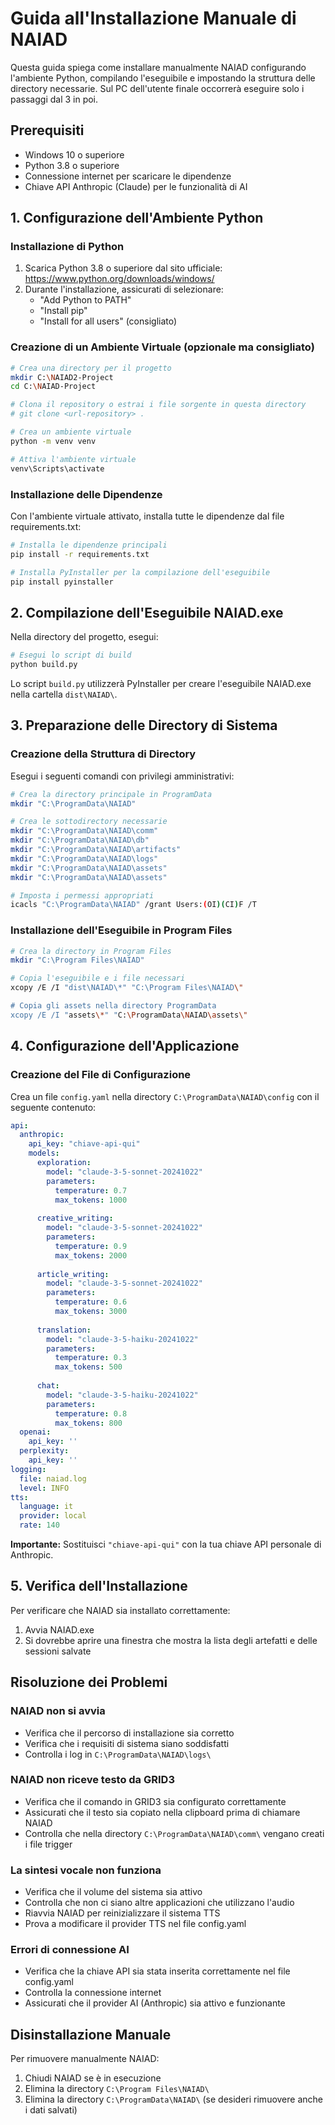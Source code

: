 # Guida all'Installazione Manuale di NAIAD

Questa guida spiega come installare manualmente NAIAD configurando l'ambiente Python, compilando l'eseguibile e impostando la struttura delle directory necessarie.
Sul PC dell'utente finale occorrerà eseguire solo i passaggi dal 3 in poi.

## Prerequisiti

- Windows 10 o superiore
- Python 3.8 o superiore
- Connessione internet per scaricare le dipendenze
- Chiave API Anthropic (Claude) per le funzionalità di AI

## 1. Configurazione dell'Ambiente Python

### Installazione di Python

1. Scarica Python 3.8 o superiore dal sito ufficiale: https://www.python.org/downloads/windows/
2. Durante l'installazione, assicurati di selezionare:
   - "Add Python to PATH"
   - "Install pip"
   - "Install for all users" (consigliato)

### Creazione di un Ambiente Virtuale (opzionale ma consigliato)

```bash
# Crea una directory per il progetto
mkdir C:\NAIAD2-Project
cd C:\NAIAD-Project

# Clona il repository o estrai i file sorgente in questa directory
# git clone <url-repository> .

# Crea un ambiente virtuale
python -m venv venv

# Attiva l'ambiente virtuale
venv\Scripts\activate
```

### Installazione delle Dipendenze

Con l'ambiente virtuale attivato, installa tutte le dipendenze dal file requirements.txt:

```bash
# Installa le dipendenze principali
pip install -r requirements.txt

# Installa PyInstaller per la compilazione dell'eseguibile
pip install pyinstaller
```

## 2. Compilazione dell'Eseguibile NAIAD.exe

Nella directory del progetto, esegui:

```bash
# Esegui lo script di build
python build.py
```

Lo script `build.py` utilizzerà PyInstaller per creare l'eseguibile NAIAD.exe nella cartella `dist\NAIAD\`.

## 3. Preparazione delle Directory di Sistema

### Creazione della Struttura di Directory

Esegui i seguenti comandi con privilegi amministrativi:

```bash
# Crea la directory principale in ProgramData
mkdir "C:\ProgramData\NAIAD"

# Crea le sottodirectory necessarie
mkdir "C:\ProgramData\NAIAD\comm"
mkdir "C:\ProgramData\NAIAD\db"
mkdir "C:\ProgramData\NAIAD\artifacts"
mkdir "C:\ProgramData\NAIAD\logs"
mkdir "C:\ProgramData\NAIAD\assets"
mkdir "C:\ProgramData\NAIAD\assets"

# Imposta i permessi appropriati
icacls "C:\ProgramData\NAIAD" /grant Users:(OI)(CI)F /T
```

### Installazione dell'Eseguibile in Program Files

```bash
# Crea la directory in Program Files
mkdir "C:\Program Files\NAIAD"

# Copia l'eseguibile e i file necessari
xcopy /E /I "dist\NAIAD\*" "C:\Program Files\NAIAD\"

# Copia gli assets nella directory ProgramData
xcopy /E /I "assets\*" "C:\ProgramData\NAIAD\assets\"
```

## 4. Configurazione dell'Applicazione

### Creazione del File di Configurazione

Crea un file `config.yaml` nella directory `C:\ProgramData\NAIAD\config` con il seguente contenuto:

```yaml
api:
  anthropic:
    api_key: "chiave-api-qui"
    models:
      exploration:
        model: "claude-3-5-sonnet-20241022"
        parameters:
          temperature: 0.7
          max_tokens: 1000
          
      creative_writing:
        model: "claude-3-5-sonnet-20241022"
        parameters:
          temperature: 0.9
          max_tokens: 2000
          
      article_writing:
        model: "claude-3-5-sonnet-20241022"
        parameters:
          temperature: 0.6
          max_tokens: 3000
          
      translation:
        model: "claude-3-5-haiku-20241022"
        parameters:
          temperature: 0.3
          max_tokens: 500
          
      chat:
        model: "claude-3-5-haiku-20241022"
        parameters:
          temperature: 0.8
          max_tokens: 800
  openai:
    api_key: ''
  perplexity:
    api_key: ''
logging:
  file: naiad.log
  level: INFO
tts:
  language: it
  provider: local
  rate: 140
```

**Importante:** Sostituisci `"chiave-api-qui"` con la tua chiave API personale di Anthropic.

## 5. Verifica dell'Installazione

Per verificare che NAIAD sia installato correttamente:

1. Avvia NAIAD.exe
2. Si dovrebbe aprire una finestra che mostra la lista degli artefatti e delle sessioni salvate

## Risoluzione dei Problemi

### NAIAD non si avvia

- Verifica che il percorso di installazione sia corretto
- Verifica che i requisiti di sistema siano soddisfatti
- Controlla i log in `C:\ProgramData\NAIAD\logs\`

### NAIAD non riceve testo da GRID3

- Verifica che il comando in GRID3 sia configurato correttamente
- Assicurati che il testo sia copiato nella clipboard prima di chiamare NAIAD
- Controlla che nella directory `C:\ProgramData\NAIAD\comm\` vengano creati i file trigger

### La sintesi vocale non funziona

- Verifica che il volume del sistema sia attivo
- Controlla che non ci siano altre applicazioni che utilizzano l'audio
- Riavvia NAIAD per reinizializzare il sistema TTS
- Prova a modificare il provider TTS nel file config.yaml

### Errori di connessione AI

- Verifica che la chiave API sia stata inserita correttamente nel file config.yaml
- Controlla la connessione internet
- Assicurati che il provider AI (Anthropic) sia attivo e funzionante

## Disinstallazione Manuale

Per rimuovere manualmente NAIAD:

1. Chiudi NAIAD se è in esecuzione
2. Elimina la directory `C:\Program Files\NAIAD\`
3. Elimina la directory `C:\ProgramData\NAIAD\` (se desideri rimuovere anche i dati salvati)
